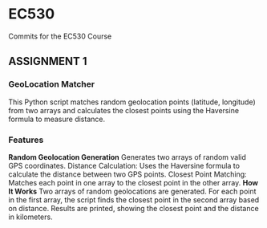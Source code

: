 # EC530
Commits for the EC530 Course

## ASSIGNMENT 1
### GeoLocation Matcher
This Python script matches random geolocation points (latitude, longitude) from two arrays and calculates the closest points using the Haversine formula to measure distance.

### Features
__Random Geolocation Generation__ 
Generates two arrays of random valid GPS coordinates.
Distance Calculation: Uses the Haversine formula to calculate the distance between two GPS points.
Closest Point Matching: Matches each point in one array to the closest point in the other array.
__How It Works__
Two arrays of random geolocations are generated.
For each point in the first array, the script finds the closest point in the second array based on distance.
Results are printed, showing the closest point and the distance in kilometers.
